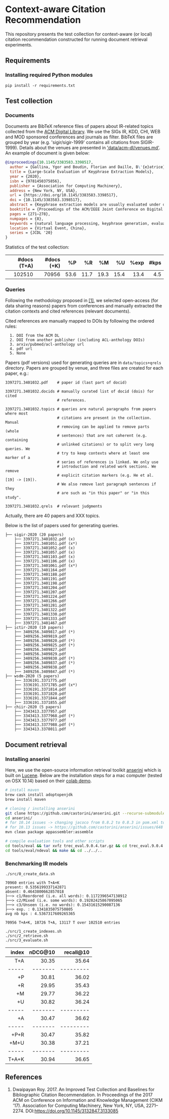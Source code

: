 # Context-aware Citation Recommendation

This repository presents the test collection for context-aware (or local)
citation recommendation constructed for running document retrieval experiments.

## Requirements

### Installing required Python modules 

```
pip install -r requirements.txt 
```

## Test collection

### Documents 

Documents are BibTeX reference files of papers about IR-related topics collected from the [ACM Digital Library](https://dl.acm.org/). We use the SIGs IR, KDD, CHI, WEB and MOD sponsored conferences and journals as filter. BibTeX files are grouped by year (e.g. 'sigir/sigir-1999' contains all citations from SIGIR-1999). Details about the venues are presented in ['data/acm-dl/venues.md'](data/acm-dl/venues.md). An example of document is given below:

```bibtex
@inproceedings{10.1145/3383583.3398517,
  author = {Gallina, Ygor and Boudin, Florian and Daille, B\'{e}atrice},
  title = {Large-Scale Evaluation of Keyphrase Extraction Models},
  year = {2020},
  isbn = {9781450375856},
  publisher = {Association for Computing Machinery},
  address = {New York, NY, USA},
  url = {https://doi.org/10.1145/3383583.3398517},
  doi = {10.1145/3383583.3398517},
  abstract = {Keyphrase extraction models are usually evaluated under different, not directly comparable, experimental setups. [...]},
  booktitle = {Proceedings of the ACM/IEEE Joint Conference on Digital Libraries in 2020},
  pages = {271–278},
  numpages = {8},
  keywords = {natural language processing, keyphrase generation, evaluation},
  location = {Virtual Event, China},
  series = {JCDL '20}
}
```

Statistics of the test collection:

| #docs (T+A) | #docs (+K) |   %P |   %R |   %M |   %U | %exp | #kps |
| -----------:| ----------:| ----:| ----:| ----:| ----:| ----:| ----:|
|      102510 |      70956 | 53.6 | 11.7 | 19.3 | 15.4 | 13.4 |  4.5 |

### Queries

Following the methodology proposed in [[1]](https://doi.org/10.1145/3132847.3133085), 
we selected open-access (for data sharing reasons) papers from conferences and 
manually extracted the citation contexts and cited references (relevant
documents).

Cited references are manually mapped to DOIs by following the ordered rules:

```
  1. DOI from the ACM DL
  2. DOI from another publisher (including ACL-anthology DOIs)
  3. arxiv/pubmed/acl-anthology url
  4. pdf url
  5. None
```

Papers (pdf versions) used for generating queries are in `data/topics+qrels`
directory. Papers are grouped by venue, and three files are created for each
paper, e.g.:

```
3397271.3401032.pdf    # paper id (last part of docid)

3397271.3401032.docids # manually curated list of docid (dois) for cited
                       # references.
                      
3397271.3401032.topics # queries are natural paragraphs from papers where most
                       # citations are present in the collection. Manual
                       # removing can be applied to remove parts (whole
                       # sentences) that are not coherent (e.g. containing
                       # unlinked citations) or to split very long queries. We
                       # try to keep contexts where at least one marker of a 
                       # series of references is linked. We only use
                       # introduction and related work sections. We remove 
                       # explicit citation markers (e.g. He et al. [19] -> [19]).
                       # We also remove last paragraph sentences if they
                       # are such as "in this paper" or "in this study".
                       
3397271.3401032.qrels  # relevant judgments                               
```

Actually, there are 40 papers and XXX topics.

Below is the list of papers used for generating queries.

```
├── sigir-2020 (20 papers)
    ├── 3397271.3401032.pdf (x)
    ├── 3397271.3401051.pdf (x*)
    ├── 3397271.3401052.pdf (x)
    ├── 3397271.3401057.pdf (x)
    ├── 3397271.3401103.pdf (x)
    ├── 3397271.3401106.pdf (x)
    ├── 3397271.3401061.pdf (x*)
    ├── 3397271.3401164.pdf
    ├── 3397271.3401188.pdf
    ├── 3397271.3401191.pdf
    ├── 3397271.3401198.pdf
    ├── 3397271.3401204.pdf
    ├── 3397271.3401207.pdf
    ├── 3397271.3401224.pdf
    ├── 3397271.3401266.pdf
    ├── 3397271.3401281.pdf
    ├── 3397271.3401322.pdf
    ├── 3397271.3401330.pdf
    ├── 3397271.3401333.pdf
    ├── 3397271.3401467.pdf
├── ictir-2020 (10 papers) 
    ├── 3409256.3409817.pdf (*)
    ├── 3409256.3409819.pdf
    ├── 3409256.3409820.pdf (*)
    ├── 3409256.3409825.pdf (*)
    ├── 3409256.3409827.pdf
    ├── 3409256.3409829.pdf
    ├── 3409256.3409830.pdf (*)
    ├── 3409256.3409837.pdf (*)
    ├── 3409256.3409838.pdf
    ├── 3409256.3409847.pdf (*)
├── wsdm-2020 (5 papers)
    ├── 3336191.3371775.pdf
    ├── 3336191.3371785.pdf (x*)
    ├── 3336191.3371814.pdf
    ├── 3336191.3371820.pdf
    ├── 3336191.3371844.pdf
    ├── 3336191.3371855.pdf
├── chiir-2020 (5 papers)
    ├── 3343413.3377957.pdf
    ├── 3343413.3377968.pdf (*)
    ├── 3343413.3377977.pdf
    ├── 3343413.3377988.pdf (*)
    ├── 3343413.3378011.pdf
```

## Document retrieval

### Installing anserini

Here, we use the open-source information retrieval toolkit 
[anserini](http://anserini.io/) which is built on 
[Lucene](https://lucene.apache.org/).
Below are the installation steps for a mac computer (tested on OSX 10.14) based
on their [colab demo](https://colab.research.google.com/drive/1s44ylhEkXDzqNgkJSyXDYetGIxO9TWZn).

```bash
# install maven
brew cask install adoptopenjdk
brew install maven

# cloning / installing anserini
git clone https://github.com/castorini/anserini.git --recurse-submodules
cd anserini/
# for 10.14 issues -> changing jacoco from 0.8.2 to 0.8.3 in pom.xml to build correctly
# for 10.13 issues -> https://github.com/castorini/anserini/issues/648
mvn clean package appassembler:assemble

# compile evaluation tools and other scripts
cd tools/eval && tar xvfz trec_eval.9.0.4.tar.gz && cd trec_eval.9.0.4 && make && cd ../../..
cd tools/eval/ndeval && make && cd ../../..
```

### Benchmarking IR models

```
./src/0_create_data.sh

70960 entries with T+A+K
present: 0.5356199337142871
absent: 0.4643800662857018
├──> c1/Reordored (i.e. all words): 0.1172396547138912
├──> c2/Mixed (i.e. some words): 0.19282425867095065
├──> c3/Unseen (i.e. no words): 0.15431615290087136
├──> exp. : 0.1341835075750805
avg nb kps : 4.5367317609265365

70956 T+A+K, 18726 T+A, 13117 T over 102510 entries

./src/1_create_indexes.sh
./src/2_retrieve.sh
./src/3_evaluate.sh

```

| index | nDCG@10 | recall@10 |
| -----:| -------:| ---------:| 
|   T+A |   30.35 |     35.64 |
| ----- | ------- | --------- |
|    +P |   30.81 |     36.02 |
|    +R |   29.95 |     35.43 |
|    +M |   29.77 |     36.22 |
|    +U |   30.82 |     36.24 |
| ----- | ------- | --------- |
|    +A |   30.47 |     36.62 |
| ----- | ------- | --------- |
|  +P+R |   30.47 |     35.82 |
|  +M+U |   30.38 |     37.21 |
| ----- | ------- | --------- |
| T+A+K |   30.94 |     36.65 |

## References

1. Dwaipayan Roy. 2017. An Improved Test Collection and Baselines for
   Bibliographic Citation Recommendation. In Proceedings of the 2017 ACM on 
   Conference on Information and Knowledge Management (CIKM '17). Association 
   for Computing Machinery, New York, NY, USA, 2271–2274. 
   DOI:https://doi.org/10.1145/3132847.3133085